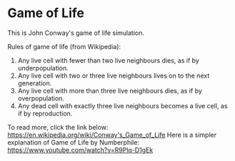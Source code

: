 # Game of Life
This is John Conway's game of life simulation.

Rules of game of life (from Wikipedia):
1. Any live cell with fewer than two live neighbours dies, as if by underpopulation.
2. Any live cell with two or three live neighbours lives on to the next generation.
3. Any live cell with more than three live neighbours dies, as if by overpopulation.
4. Any dead cell with exactly three live neighbours becomes a live cell, as if by reproduction.

To read more, click the link below:
https://en.wikipedia.org/wiki/Conway's_Game_of_Life
Here is a simpler explanation of Game of Life by Numberphile:
https://www.youtube.com/watch?v=R9Plq-D1gEk
